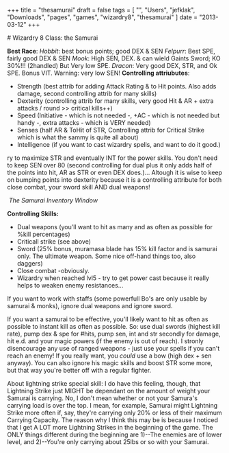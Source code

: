 +++
title = "thesamurai"
draft = false
tags = [
    "",
    "Users",
    "jefklak",
    "Downloads",
    "pages",
    "games",
    "wizardry8",
    "thesamurai"
]
date = "2013-03-12"
+++
<HTML>
<div><span style######"float: right;"> <img src"../../games/Wizardry8/samurai.gif" style="border: none;" /></span></div>
</HTML>
# Wizardry 8 Class: the Samurai 

**Best Race**:
*Hobbit*: best bonus points; good DEX &amp; SEN
*Felpurr*: Best SPE, fairly good DEX &amp; SEN
*Mook*: High SEN, DEX. &amp; can wield Gaints Sword; KO 30%!!! (2handled) But Very low SPE.
*Dracon*: Very good DEX, STR, and Ok SPE. Bonus VIT. Warning: very low SEN!
**Controlling attriubutes**:

  * Strength (best attrib for adding Attack Rating &amp; to Hit points. Also adds damage, second controlling attrib for many skills)
  * Dexterity (controlling attrib for many skills, very good Hit &amp; AR + extra attacks / round &gt;&gt; critical kills++)
  * Speed (Initiative - which is not needed -, +AC - which is not needed but handy -, extra attacks - which is VERY needed)
  * Senses (half AR &amp; <span class="wikiword">ToHit</span> of STR, Controlling attrib for Critical Strike which is what the sammy is quite all about)
  * Intelligence (if you want to cast wizardry spells, and want to do it good.)

ry to maximize STR and eventually INT for the power skills. You don't need to keep SEN over 80 (second controlling for dual plus it only adds half of the points into hit, AR as STR or even DEX does.)... Altough it is wise to keep on bumping points into dexterity because it is a controlling attribute for both close combat, your sword skill AND dual weapons!

<HTML>
<div style######"text-align: center;"><img title"The sammy" src######"../../games/Wizardry8/samuraiInv.jpg" alt"The sammy" />
<em>The Samurai Inventory Window</em></div>
</HTML>

**Controlling Skills:**

  * Dual weapons (you'll want to hit as many and as often as possible for %kill percentages)
  * Criticall strike (see above)
  * Sword (25% bonus, muramasa blade has 15% kill factor and is samurai only. The ultimate weapon. Some nice off-hand things too, also daggers)
  * Close combat -obviously.
  * Wizardry when reached lvl5 - try to get power cast because it really helps to weaken enemy resistances...
  
If you want to work with staffs (some powerfull Bo's are only usable by samurai &amp; monks), ignore dual weapons and ignore sword.

If you want a samurai to be effective, you'll likely want to hit as often as possible to instant kill as often as possible. So: use dual swords (highest kill rate), pump dex &amp; spe for #hits, pump sen, int and str secondly for damage, hit e.d. and your magic powers (if the enemy is out of reach). I stronly disencourage any use of ranged weapons - just use your spells if you can't reach an enemy! If you really want, you *could* use a bow (high dex + sen anyway). You can also ignore his magic skills and boost STR some more, but that way you're better off with a regular fighter.

About lightning strike special skill: I do have this feeling, though, that Lightning Strike just MIGHT be dependant on the amount of weight your Samurai is carrying. No, I don't mean whether or not your Samura's carrying load is over the top. I mean, for example, Samurai might Lightning Strike more often if, say, they're carrying only 20% or less of their maximum Carrying Capacity. The reason why I think this may be is because I noticed that I get A LOT more Lightning Strikes in the beginning of the game. The ONLY things different during the beginning are 1)--The enemies are of lower level, and 2)--You're only carrying about 25lbs or so with your Samurai.
